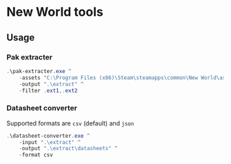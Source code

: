 # New World tools

## Usage

### Pak extracter

```powershell
.\pak-extracter.exe ^
    -assets "C:\Program Files (x86)\Steam\steamapps\common\New World\assets" ^
    -output ".\extract" ^
    -filter .ext1,.ext2
```

### Datasheet converter

Supported formats are `csv` (default) and `json`

```powershell
.\datasheet-converter.exe ^
    -input ".\extract" ^
    -output ".\extract\datasheets" ^
    -format csv
```

